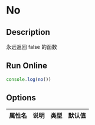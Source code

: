 # No

## Description
永远返回 false 的函数

## Run Online

<RunCode :dependency="`
function no(): false {
  return false
}`">

```ts
console.log(no())
```

</RunCode>

## Options

<div class="utils-table">

| 属性名 | 说明 | 类型 | 默认值 |
| --- | --- | --- | --- |


</div>